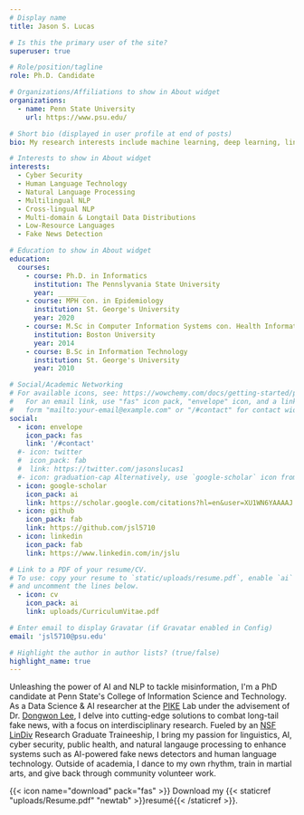 ```yaml
---
# Display name
title: Jason S. Lucas

# Is this the primary user of the site?
superuser: true

# Role/position/tagline
role: Ph.D. Candidate

# Organizations/Affiliations to show in About widget
organizations:
  - name: Penn State University
    url: https://www.psu.edu/

# Short bio (displayed in user profile at end of posts)
bio: My research interests include machine learning, deep learning, lingisgistics, natural language processing, low-resource langauges and multilingualism.

# Interests to show in About widget
interests:
  - Cyber Security
  - Human Language Technology
  - Natural Language Processing
  - Multilingual NLP
  - Cross-lingual NLP
  - Multi-domain & Longtail Data Distributions
  - Low-Resource Languages
  - Fake News Detection 

# Education to show in About widget
education:
  courses:
    - course: Ph.D. in Informatics
      institution: The Pennslyvania State University
      year: _______
    - course: MPH con. in Epidemiology
      institution: St. George's University
      year: 2020
    - course: M.Sc in Computer Information Systems con. Health Informatics
      institution: Boston University
      year: 2014
    - course: B.Sc in Information Technology
      institution: St. George's University 
      year: 2010

# Social/Academic Networking
# For available icons, see: https://wowchemy.com/docs/getting-started/page-builder/#icons
#   For an email link, use "fas" icon pack, "envelope" icon, and a link in the
#   form "mailto:your-email@example.com" or "/#contact" for contact widget.
social:
  - icon: envelope
    icon_pack: fas
    link: '/#contact'
  #- icon: twitter
  #  icon_pack: fab
  #  link: https://twitter.com/jasonslucas1
  #- icon: graduation-cap Alternatively, use `google-scholar` icon from `ai` icon pack
  - icon: google-scholar 
    icon_pack: ai
    link: https://scholar.google.com/citations?hl=en&user=XU1WN6YAAAAJ
  - icon: github
    icon_pack: fab
    link: https://github.com/jsl5710
  - icon: linkedin
    icon_pack: fab
    link: https://www.linkedin.com/in/jslu

# Link to a PDF of your resume/CV.
# To use: copy your resume to `static/uploads/resume.pdf`, enable `ai` icons in `params.toml`,
# and uncomment the lines below.
  - icon: cv
    icon_pack: ai
    link: uploads/CurriculumVitae.pdf

# Enter email to display Gravatar (if Gravatar enabled in Config)
email: 'jsl5710@psu.edu'

# Highlight the author in author lists? (true/false)
highlight_name: true
---
```


Unleashing the power of AI and NLP to tackle misinformation, I'm a PhD candidate at Penn State's College of Information Science and Technology. As a Data Science & AI  researcher at the [PIKE](https://pike.psu.edu/) Lab under the advisement of Dr. [Dongwon Lee](https://pike.psu.edu/dongwon/), I delve into cutting-edge solutions to combat long-tail fake news, with a focus on interdisciplinary research. Fueled by an [NSF LinDiv](https://lindiv.la.psu.edu/) Research Graduate Traineeship, I bring my passion for linguistics, AI, cyber security, public health, and natural langauge processing to enhance systems such as AI-powered fake news detectors and human language technology. Outside of academia, I dance to my own rhythm, train in martial arts, and give back through community volunteer work.


 {{< icon name="download" pack="fas" >}} Download my {{< staticref "uploads/Resume.pdf" "newtab" >}}resumé{{< /staticref >}}.

